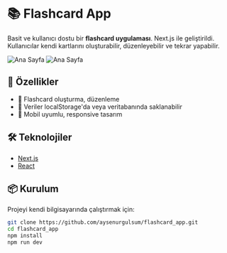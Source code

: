 # 📚 Flashcard App

Basit ve kullanıcı dostu bir **flashcard uygulaması**. Next.js ile geliştirildi. Kullanıcılar kendi kartlarını oluşturabilir, düzenleyebilir ve tekrar yapabilir.

![Ana Sayfa](https://github.com/aysenurgulsum/flashcard-_pp/blob/main/public/1.png?raw=true)
![Ana Sayfa](https://github.com/aysenurgulsum/flashcard-_pp/blob/main/public/2.png?raw=true)

## 🚀 Özellikler

- 📝 Flashcard oluşturma, düzenleme
- 💾 Veriler localStorage'da veya veritabanında saklanabilir
- 📱 Mobil uyumlu, responsive tasarım

## 🛠️ Teknolojiler

- [Next.js](https://nextjs.org/)
- [React](https://react.dev/)

## 📦 Kurulum

Projeyi kendi bilgisayarında çalıştırmak için:

```bash
git clone https://github.com/aysenurgulsum/flashcard_app.git
cd flashcard_app
npm install
npm run dev
